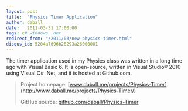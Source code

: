 ```yaml
---
layout: post
title:  "Physics Timer Application"
author: daball
date:   2011-03-31 17:00:00
tags: c# windows .net
redirect_from: "/2011/03/new-physics-timer.html"
disqus_id: 5204a7696b28293a26000001
---
```

The timer application used in my Physics class was written in a long time ago with Visual Basic 6. It is open-source, written in Visual Studio® 2010 using Visual C# .Net, and it is hosted at Github.com.

<div id="extended"></div>

>
>  <i class="fa fa-external-link-square"></i> Project homepage: [www.daball.me/projects/Physics-Timer](http://www.daball.me/projects/Physics-Timer/)
>
> <i class="fa fa-github-square"></i> GitHub source: [github.com/daball/Physics-Timer](http://github.com/daball/Physics-Timer)
>

